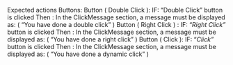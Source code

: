 
Expected actions
Buttons:
 Button ( Double Click ):
IF: “Double Click” button is clicked
Then : In the ClickMessage section, a message must be displayed as: ( “You have done a double click” )
Button ( Right Click ) :
IF: “*Right Click”* button is clicked
Then : In the ClickMessage section, a message must be displayed as: ( “You have done a right click” )
Button ( Click ):
IF: “*Click”* button is clicked
Then : In the ClickMessage section, a message must be displayed as: ( “You have done a dynamic click” )